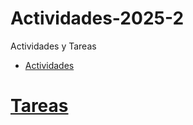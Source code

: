# Actividades-2025-2
Actividades y Tareas 

- [Actividades](./Primer%20Parcial/Actividades/README.md)
# [Tareas](./Primer%20Parcial/Tareas/README.md)